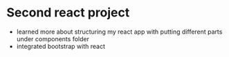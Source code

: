 # Second  react project
 * learned more about structuring my react app with putting different parts under components folder 
 * integrated bootstrap with react

